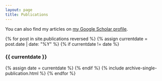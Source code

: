 ```yaml
---
layout: page
title: Publications
---
```


You can also find my articles on <a href="https://scholar.google.com/citations?user=fMc479MAAAAJ">my Google Scholar profile</a>.

{% for post in site.publications reversed %}
  {% assign currentdate = post.date | date: "%Y" %}
  {% if currentdate != date %}
<h3>{{ currentdate }}</h3>
    {% assign date = currentdate %}
  {% endif %}
  {% include archive-single-publication.html %}
{% endfor %}
